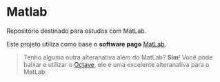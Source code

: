 # Matlab

Repositório destinado para estudos com MatLab.

Este projeto utiliza como base o **software pago** [MatLab](https://www.mathworks.com/products/matlab.html).

> Tenho alguma outra alteranativa além do MatLab? **Sim**! Você pode baixar e utilizar o [Octave](https://octave.org/), ele é uma excelente alteranativa para o MatLab.
